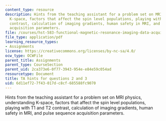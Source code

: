 ```yaml
---
content_type: resource
description: Hints from the teaching assistant for a problem set on MRI physics, understanding
  K-space, factors that affect the spin level populations, playing with T1 and T2
  contrast, calculation of imaging gradients, human safety in MRI, and pulse sequence
  acquisition parameters.
file: /courses/hst-583-functional-magnetic-resonance-imaging-data-acquisition-and-analysis-fall-2008/6d11ef727f43017dc8cf685588fc9070_ps2_q23_hints.pdf
file_type: application/pdf
learning_resource_types:
- Assignments
license: https://creativecommons.org/licenses/by-nc-sa/4.0/
ocw_type: OCWFile
parent_title: Assignments
parent_type: CourseSection
parent_uid: 2ca373e6-0f77-3943-954e-e84e59c054ad
resourcetype: Document
title: TA hints for questions 2 and 3
uid: 6d11ef72-7f43-017d-c8cf-685588fc9070
---
```

Hints from the teaching assistant for a problem set on MRI physics, understanding K-space, factors that affect the spin level populations, playing with T1 and T2 contrast, calculation of imaging gradients, human safety in MRI, and pulse sequence acquisition parameters.